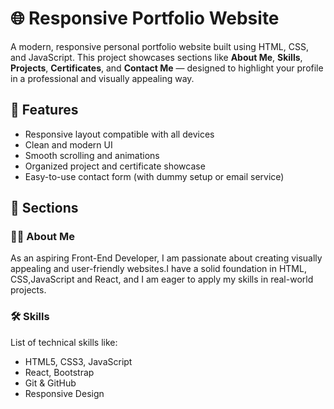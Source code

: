 # 🌐 Responsive Portfolio Website

A modern, responsive personal portfolio website built using HTML, CSS, and JavaScript. This project showcases sections like **About Me**, **Skills**, **Projects**, **Certificates**, and **Contact Me** — designed to highlight your profile in a professional and visually appealing way.

## 🚀 Features

- Responsive layout compatible with all devices
- Clean and modern UI
- Smooth scrolling and animations
- Organized project and certificate showcase
- Easy-to-use contact form (with dummy setup or email service)

## 🧩 Sections

### 🧑‍💻 About Me
As an aspiring Front-End Developer, I am passionate about creating visually appealing and user-friendly websites.I have a solid foundation in HTML, CSS,JavaScript and React, and I am eager to apply my skills in real-world projects. 

### 🛠️ Skills
List of technical skills like:
- HTML5, CSS3, JavaScript
- React, Bootstrap
- Git & GitHub
- Responsive Design



